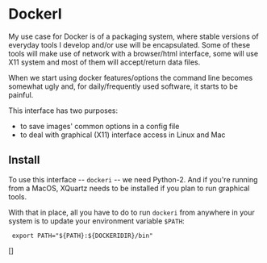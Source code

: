 # DockerI

My use case for Docker is of a packaging system, where stable versions of
everyday tools I develop and/or use will be encapsulated.
Some of these tools will make use of network with a browser/html interface,
some will use X11 system and most of them will accept/return data files.

When we start using docker features/options the command line becomes somewhat
ugly and, for daily/frequently used software, it starts to be painful.

This interface has two purposes:
* to save images' common options in a config file
* to deal with graphical (X11) interface access in Linux and Mac

## Install

To use this interface -- `dockeri` -- we need Python-2.
And if you're running from a MacOS, XQuartz needs to be installed
if you plan to run graphical tools.

With that in place, all you have to do to run `dockeri` from anywhere in your
system is to update your environment variable `$PATH`:

```
 export PATH="${PATH}:${DOCKERIDIR}/bin"
```

[]
